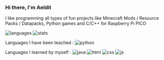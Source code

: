 ### Hi there, I'm Aeldit

I like programming all types of fun projects like Minecraft Mods / Resource Packs / Datapacks, Python games and C/C++ for Raspberry Pi PICO

![languages](https://github-readme-stats.vercel.app/api/top-langs/?username=Aeldit&theme=blue-green)
![stats](https://github-readme-stats.vercel.app/api?username=Aeldit&theme=blue-green)

Languages I have been teached :
![python](https://img.shields.io/badge/Python-3776AB?style=for-the-badge&logo=python&logoColor=white)

Languages I learned by myself :
![java]() ![html](https://img.shields.io/badge/HTML-239120?style=for-the-badge&logo=html5&logoColor=white) ![css](https://img.shields.io/badge/CSS-239120?&style=for-the-badge&logo=css3&logoColor=white)
![js](https://img.shields.io/badge/JavaScript-F7DF1E?style=for-the-badge&logo=javascript&logoColor=black)
